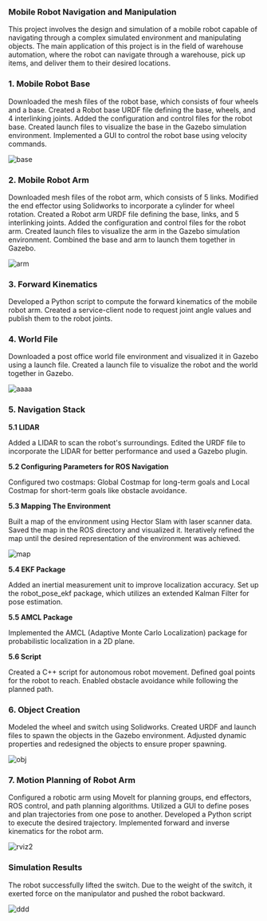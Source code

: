### Mobile Robot Navigation and Manipulation


This project involves the design and simulation of a mobile robot capable of navigating through a complex simulated environment and manipulating objects. The main application of this project is in the field of warehouse automation, where the robot can navigate through a warehouse, pick up items, and deliver them to their desired locations.

### 1. Mobile Robot Base
Downloaded the mesh files of the robot base, which consists of four wheels and a base.
Created a Robot base URDF file defining the base, wheels, and 4 interlinking joints.
Added the configuration and control files for the robot base.
Created launch files to visualize the base in the Gazebo simulation environment.
Implemented a GUI to control the robot base using velocity commands.

![base](https://github.com/upasana099/Autonomous-Navigation-of-Mobile-Manipulator/assets/89516193/47be5231-27ac-4bb8-8c66-add1c1eefd47)



### 2. Mobile Robot Arm
Downloaded mesh files of the robot arm, which consists of 5 links.
Modified the end effector using Solidworks to incorporate a cylinder for wheel rotation.
Created a Robot arm URDF file defining the base, links, and 5 interlinking joints.
Added the configuration and control files for the robot arm.
Created launch files to visualize the arm in the Gazebo simulation environment.
Combined the base and arm to launch them together in Gazebo.

![arm](https://github.com/upasana099/Autonomous-Navigation-of-Mobile-Manipulator/assets/89516193/c82bd995-21b0-4a9d-b9e3-4c7cc8dd4fa1)


### 3. Forward Kinematics
Developed a Python script to compute the forward kinematics of the mobile robot arm.
Created a service-client node to request joint angle values and publish them to the robot joints.
### 4. World File
Downloaded a post office world file environment and visualized it in Gazebo using a launch file.
Created a launch file to visualize the robot and the world together in Gazebo.

![aaaa](https://github.com/upasana099/Autonomous-Navigation-of-Mobile-Manipulator/assets/89516193/075b8847-9253-4020-8367-97893a2d896b)


### 5. Navigation Stack


**5.1 LIDAR**


Added a LIDAR to scan the robot's surroundings.
Edited the URDF file to incorporate the LIDAR for better performance and used a Gazebo plugin.


**5.2 Configuring Parameters for ROS Navigation**


Configured two costmaps: Global Costmap for long-term goals and Local Costmap for short-term goals like obstacle avoidance.


**5.3 Mapping The Environment**


Built a map of the environment using Hector Slam with laser scanner data.
Saved the map in the ROS directory and visualized it.
Iteratively refined the map until the desired representation of the environment was achieved.

![map](https://github.com/upasana099/Autonomous-Navigation-of-Mobile-Manipulator/assets/89516193/40e0f300-32a2-4ca4-8e03-5f235ad8423b)


**5.4 EKF Package**


Added an inertial measurement unit to improve localization accuracy.
Set up the robot_pose_ekf package, which utilizes an extended Kalman Filter for pose estimation.


**5.5 AMCL Package**


Implemented the AMCL (Adaptive Monte Carlo Localization) package for probabilistic localization in a 2D plane.


**5.6 Script**


Created a C++ script for autonomous robot movement.
Defined goal points for the robot to reach.
Enabled obstacle avoidance while following the planned path.


### 6. Object Creation
Modeled the wheel and switch using Solidworks.
Created URDF and launch files to spawn the objects in the Gazebo environment.
Adjusted dynamic properties and redesigned the objects to ensure proper spawning.

![obj](https://github.com/upasana099/Autonomous-Navigation-of-Mobile-Manipulator/assets/89516193/90baad05-c201-4b68-9970-e48319eed63c)



### 7. Motion Planning of Robot Arm
Configured a robotic arm using MoveIt for planning groups, end effectors, ROS control, and path planning algorithms.
Utilized a GUI to define poses and plan trajectories from one pose to another.
Developed a Python script to execute the desired trajectory.
Implemented forward and inverse kinematics for the robot arm.


![rviz2](https://github.com/upasana099/Autonomous-Navigation-of-Mobile-Manipulator/assets/89516193/f2b2660b-2203-4e37-b0f6-902a04723e48)



### Simulation Results
The robot successfully lifted the switch.
Due to the weight of the switch, it exerted force on the manipulator and pushed the robot backward.


![ddd](https://github.com/upasana099/Autonomous-Navigation-of-Mobile-Manipulator/assets/89516193/c8fdd40d-8947-4ea1-a548-d21188ef8233)

